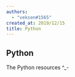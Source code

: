 ```yaml
---
authors:
  - "veksen#1565"
created_at: 2019/12/15
title: Python
---
```


## Python

The Python resources ^\_-
